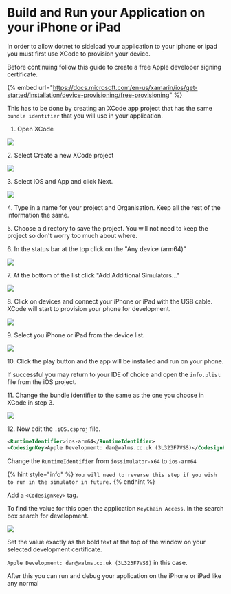 # Build and Run your Application on your iPhone or iPad

In order to allow dotnet to sideload your application to your iphone or ipad you must first use XCode to provision your device.

Before continuing follow this guide to create a free Apple developer signing certificate.

{% embed url="https://docs.microsoft.com/en-us/xamarin/ios/get-started/installation/device-provisioning/free-provisioning" %}

This has to be done by creating an XCode app project that has the same `bundle identifier` that you will use in your application.

1. Open XCode

![](<../../../.gitbook/assets/Screenshot 2022-03-17 at 12.09.54.png>)

2\. Select Create a new XCode project

![](<../../../.gitbook/assets/image (36).png>)

3\. Select iOS and App and click Next.

![](<../../../.gitbook/assets/image (30).png>)

4\. Type in a name for your project and Organisation. Keep all the rest of the information the same.

5\. Choose a directory to save the project. You will not need to keep the project so don't worry too much about where.

6\. In the status bar at the top click on the "Any device (arm64)"

![](<../../../.gitbook/assets/image (35).png>)

7\. At the bottom of the list click "Add Additional Simulators..."

![](<../../../.gitbook/assets/image (32).png>)

8\. Click on devices and connect your iPhone or iPad with the USB cable. XCode will start to provision your phone for development.

![](<../../../.gitbook/assets/Screenshot 2022-03-17 at 12.19.06.png>)

9\. Select you iPhone or iPad from the device list.

![](<../../../.gitbook/assets/image (24).png>)

10\. Click the play button and the app will be installed and run on your phone.

If successful you may return to your IDE of choice and open the `info.plist` file from the iOS project.

11\. Change the bundle identifier to the same as the one you choose in XCode in step 3.

![](<../../../.gitbook/assets/image (18).png>)

12\. Now edit the `.iOS.csproj` file.

```xml
<RuntimeIdentifier>ios-arm64</RuntimeIdentifier>
<CodesignKey>Apple Development: dan@walms.co.uk (3L323F7VSS)</CodesignKey>
```

Change the `RuntimeIdentifier` from `iossimulator-x64` to `ios-arm64`

{% hint style="info" %}
`You will need to reverse this step if you wish to run in the simulator in future.`
{% endhint %}

Add a `<CodesignKey>` tag.

To find the value for this open the application `KeyChain Access`. In the search box search for development.

![](<../../../.gitbook/assets/image (33).png>)

Set the value exactly as the bold text at the top of the window on your selected development certificate.

`Apple Development: dan@walms.co.uk (3L323F7VSS)` in this case.

After this you can run and debug your application on the iPhone or iPad like any normal
